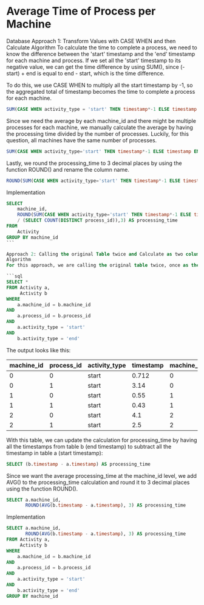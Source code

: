 # Average Time of Process per Machine

Database
Approach 1: Transform Values with CASE WHEN and then Calculate
Algorithm
To calculate the time to complete a process, we need to know the difference between the 'start' timestamp and the 'end' timestamp for each machine and process. If we set all the 'start' timestamp to its negative value, we can get the time difference by using SUM(), since (-start) + end is equal to end - start, which is the time difference.

To do this, we use CASE WHEN to multiply all the start timestamp by -1, so the aggregated total of timestamp becomes the time to complete a process for each machine.
```sql
SUM(CASE WHEN activity_type = 'start' THEN timestamp*-1 ELSE timestamp END)
```
Since we need the average by each machine_id and there might be multiple processes for each machine, we manually calculate the average by having the processing time divided by the number of processes. Luckily, for this question, all machines have the same number of processes.

```sql
SUM(CASE WHEN activity_type='start' THEN timestamp*-1 ELSE timestamp END)*1.0/(SELECT COUNT(DISTINCT process_id))
```

Lastly, we round the processing_time to 3 decimal places by using the function ROUND() and rename the column name.
```sql
ROUND(SUM(CASE WHEN activity_type='start' THEN timestamp*-1 ELSE timestamp END)*1.0/(SELECT COUNT(DISTINCT process_id)),3) AS processing_time
```
Implementation
```sql
SELECT 
    machine_id,
    ROUND(SUM(CASE WHEN activity_type='start' THEN timestamp*-1 ELSE timestamp END)*1.0
    / (SELECT COUNT(DISTINCT process_id)),3) AS processing_time
FROM 
    Activity
GROUP BY machine_id
​```

Approach 2: Calling the original Table twice and Calculate as two columns
Algorithm
For this approach, we are calling the original table twice, once as the table that stores the start timestamps and once as the table that stores the end timestamps. To create the table alias, we give the original table Activity two different names, and filter each table by the activity_type. We also make sure the two tables are joined on the machine_id and process_id, so the output will have the start timestamp and end timestamp stored in two different columns for each machine and process.

```sql
SELECT *
FROM Activity a, 
     Activity b
WHERE 
    a.machine_id = b.machine_id
AND 
    a.process_id = b.process_id
AND 
    a.activity_type = 'start'
AND 
    b.activity_type = 'end'
```

The output looks like this:

machine_id	|process_id	|activity_type	|timestamp	|machine_id	|process_id	|activity_type	|timestamp
|---|---|---|---|---|---|---|---|
| 0	| 0	| start	| 0.712	| 0	| 0	| end	| 1.52	| 
| 0	| 1	| start	| 3.14	| 0	| 1	| end	| 4.12	| 
| 1	| 0	| start	| 0.55	| 1	| 0	| end	| 1.55	| 
| 1	| 1	| start	| 0.43	| 1	| 1	| end	| 1.42	| 
| 2	| 0	| start	| 4.1	| 2	| 0	| end	| 4.512	| 
| 2	| 1	| start	| 2.5	| 2	| 1	| end	| 5	| 


With this table, we can update the calculation for processing_time by having all the timestamps from table b (end timestamp) to subtract all the timestamp in table a (start timestamp):
```sql
SELECT (b.timestamp - a.timestamp) AS processing_time
```
Since we want the average processing_time at the machine_id level, we add AVG() to the processing_time calculation and round it to 3 decimal places using the function ROUND().
```sql
SELECT a.machine_id, 
       ROUND(AVG(b.timestamp - a.timestamp), 3) AS processing_time
```

Implementation

```sql
SELECT a.machine_id, 
       ROUND(AVG(b.timestamp - a.timestamp), 3) AS processing_time
FROM Activity a, 
     Activity b
WHERE 
    a.machine_id = b.machine_id
AND 
    a.process_id = b.process_id
AND 
    a.activity_type = 'start'
AND 
    b.activity_type = 'end'
GROUP BY machine_id
```
